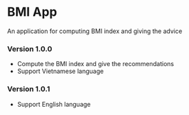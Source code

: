 # BMI App
An application for computing BMI index and giving the advice

### Version 1.0.0
- Compute the BMI index and give the recommendations
- Support Vietnamese language

### Version 1.0.1
- Support English language
